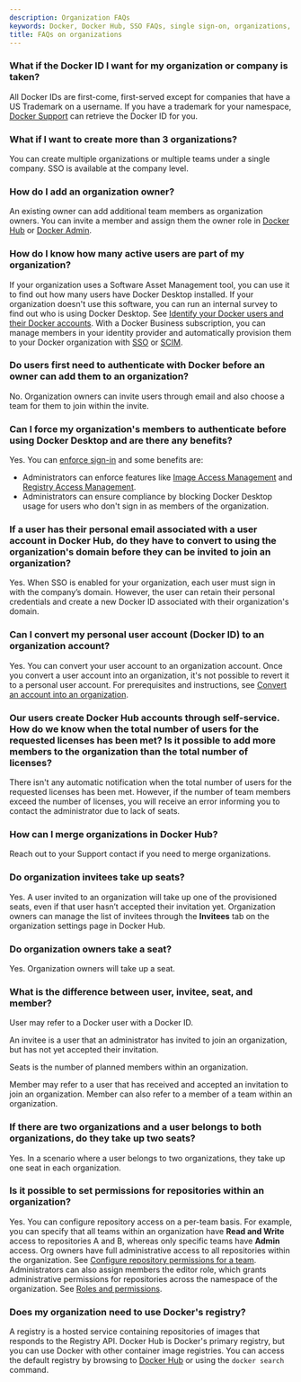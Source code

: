```yaml
---
description: Organization FAQs
keywords: Docker, Docker Hub, SSO FAQs, single sign-on, organizations, administration
title: FAQs on organizations
---
```


### What if the Docker ID I want for my organization or company is taken?

All Docker IDs are first-come, first-served except for companies that have a US Trademark on a username. If you have a trademark for your namespace, [Docker Support](https://hub.docker.com/support/contact/) can retrieve the Docker ID for you.

### What if I want to create more than 3 organizations?

You can create multiple organizations or multiple teams under a single company. SSO is available at the company level.

### How do I add an organization owner?

An existing owner can add additional team members as organization owners. You can invite a member and assign them the owner role in [Docker Hub](members.md#invite-members) or [Docker Admin](../admin/organization/members.md#invite-members).

### How do I know how many active users are part of my organization?

If your organization uses a Software Asset Management tool, you can use it to find out how many users have Docker Desktop installed. If your organization doesn't use this software, you can run an internal survey to find out who is using Docker Desktop. See [Identify your Docker users and their Docker accounts](../docker-hub/onboard.md#step-1-identify-your-docker-users-and-their-docker-accounts). With a Docker Business subscription, you can manage members in your identity provider and automatically provision them to your Docker organization with [SSO](../security/for-admins/single-sign-on/_index.md) or [SCIM](../security/for-admins/scim.md).

### Do users first need to authenticate with Docker before an owner can add them to an organization?

No. Organization owners can invite users through email and also choose a team for them to join within the invite.

### Can I force my organization's members to authenticate before using Docker Desktop and are there any benefits?

Yes. You can [enforce sign-in](../security/for-admins/configure-sign-in.md) and some benefits are:

- Administrators can enforce features like [Image Access Management](../security/for-admins/image-access-management.md) and [Registry Access Management](../security/for-admins/registry-access-management.md).
 - Administrators can ensure compliance by blocking Docker Desktop usage for users who don't sign in as members of the organization.

### If a user has their personal email associated with a user account in Docker Hub, do they have to convert to using the organization's domain before they can be invited to join an organization?

Yes. When SSO is enabled for your organization, each user must sign in with the company’s domain. However, the user can retain their personal credentials and create a new Docker ID associated with their organization's domain.

### Can I convert my personal user account (Docker ID) to an organization account?

Yes. You can convert your user account to an organization account. Once you
convert a user account into an organization, it's not possible to
revert it to a personal user account. For prerequisites and instructions, see
[Convert an account into an organization](convert-account.md).

### Our users create Docker Hub accounts through self-service. How do we know when the total number of users for the requested licenses has been met? Is it possible to add more members to the organization than the total number of licenses?

There isn't any automatic notification when the total number of users for the requested licenses has been met. However, if the number of team
members exceed the number of licenses, you will receive an error informing you
to contact the administrator due to lack of seats.

### How can I merge organizations in Docker Hub?

Reach out to your Support contact if you need to merge organizations.

### Do organization invitees take up seats?

Yes. A user invited to an organization will take up one of the provisioned
seats, even if that user hasn’t accepted their invitation yet. Organization
owners can manage the list of invitees through the **Invitees** tab on the organization settings page in Docker Hub.

### Do organization owners take a seat?

Yes. Organization owners will take up a seat.

### What is the difference between user, invitee, seat, and member?

User may refer to a Docker user with a Docker ID.

An invitee is a user that an administrator has invited to join an organization, but has not yet accepted their invitation.

Seats is the number of planned members within an organization.

Member may refer to a user that has received and accepted an invitation to join an organization. Member can also refer to a member of a team within an organization.

### If there are two organizations and a user belongs to both organizations, do they take up two seats?

Yes. In a scenario where a user belongs to two organizations, they take up one seat in each organization.

### Is it possible to set permissions for repositories within an organization?

Yes. You can configure repository access on a per-team basis. For example, you
can specify that all teams within an organization have **Read and Write** access
to repositories A and B, whereas only specific teams have **Admin** access. Org
owners have full administrative access to all repositories within the
organization. See [Configure repository permissions for a team](manage-a-team.md#configure-repository-permissions-for-a-team). Administrators can also assign members the editor role, which grants administrative permissions for repositories across the namespace of the organization. See [Roles and permissions](../security/for-admins/roles-and-permissions.md).

### Does my organization need to use Docker's registry?

A registry is a hosted service containing repositories of images that responds to the Registry API. Docker Hub is Docker's primary registry, but you can use Docker with other container image registries. You can access the default registry by browsing to [Docker Hub](https://hub.docker.com) or using the `docker search` command.